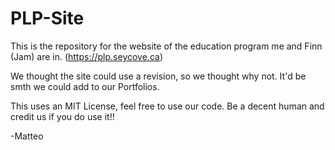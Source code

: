 # PLP-Site

This is the repository for the website of the education program me and Finn (Jam) are in. (https://plp.seycove.ca)

We thought the site could use a revision, so we thought why not. It'd be smth we could add to our Portfolios.

This uses an MIT License, feel free to use our code. Be a decent human and credit us if you do use it!!

-Matteo



